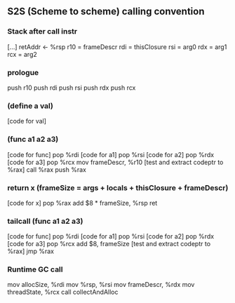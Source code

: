 S2S (Scheme to scheme) calling convention
-----------------------------------------

### Stack after call instr
  [...]
  retAddr <- %rsp
  r10 = frameDescr
  rdi = thisClosure
  rsi = arg0
  rdx = arg1
  rcx = arg2

### prologue
  push r10
  push rdi
  push rsi
  push rdx
  push rcx

### (define a val)
  [code for val]

### (func a1 a2 a3)
  [code for func]
  pop %rdi
  [code for a1]
  pop %rsi
  [code for a2]
  pop %rdx
  [code for a3]
  pop %rcx
  mov frameDescr, %r10
  [test and extract codeptr to %rax]
  call %rax
  push %rax

### return x (frameSize = args + locals + thisClosure + frameDescr)
  [code for x]
  pop %rax
  add $8 * frameSize, %rsp
  ret

### tailcall (func a1 a2 a3)
  [code for func]
  pop %rdi
  [code for a1]
  pop %rsi
  [code for a2]
  pop %rdx
  [code for a3]
  pop %rcx
  add $8, frameSize
  [test and extract codeptr to %rax]
  jmp %rax

### Runtime GC call
  mov allocSize, %rdi
  mov %rsp, %rsi
  mov frameDescr, %rdx
  mov threadState, %rcx
  call collectAndAlloc

